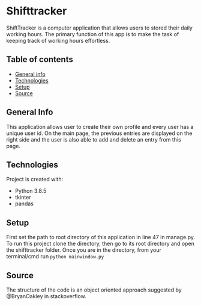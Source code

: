 # Shifttracker
ShiftTracker is a computer application that allows users to stored their daily working hours. The primary function of this app is to make the task of keeping track of working hours effortless.

## Table of contents
* [General info](#general-info)
* [Technologies](#technologies)
* [Setup](#setup)
* [Source](#source)

## General Info
This application allows user to create their own profile and every user has a unique user id. On the main page, the previous entries are displayed on the right side and the user is also able to add and delete an entry from this page. 

## Technologies
Project is created with:
* Python 3.8.5
* tkinter
* pandas

## Setup
First set the path to root directory of this application in line 47 in manage.py.
To run this project clone the directory, then go to its root directory and open the shifttracker folder. Once you are in the directory, from your terminal/cmd run ```python mainwindow.py```

## Source
The structure of the code is an object oriented approach suggested by @BryanOakley in stackoverflow.


